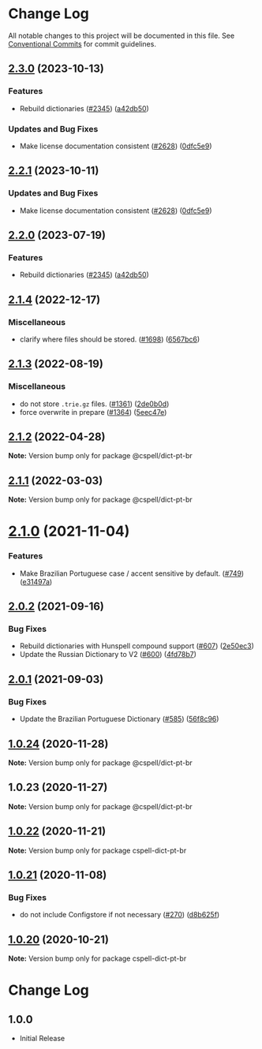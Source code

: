 # Change Log

All notable changes to this project will be documented in this file.
See [Conventional Commits](https://conventionalcommits.org) for commit guidelines.

## [2.3.0](https://github.com/kevintraver/cspell-dicts/compare/@cspell/dict-pt-br-v2.2.1...@cspell/dict-pt-br@2.3.0) (2023-10-13)


### Features

* Rebuild dictionaries ([#2345](https://github.com/kevintraver/cspell-dicts/issues/2345)) ([a42db50](https://github.com/kevintraver/cspell-dicts/commit/a42db50300924afe6a44049f4d26a86c5a09457a))


### Updates and Bug Fixes

* Make license documentation consistent ([#2628](https://github.com/kevintraver/cspell-dicts/issues/2628)) ([0dfc5e9](https://github.com/kevintraver/cspell-dicts/commit/0dfc5e918d475a9694ce64bdc74c473d6097af62))

## [2.2.1](https://github.com/streetsidesoftware/cspell-dicts/compare/@cspell/dict-pt-br@2.2.0...@cspell/dict-pt-br@2.2.1) (2023-10-11)


### Updates and Bug Fixes

* Make license documentation consistent ([#2628](https://github.com/streetsidesoftware/cspell-dicts/issues/2628)) ([0dfc5e9](https://github.com/streetsidesoftware/cspell-dicts/commit/0dfc5e918d475a9694ce64bdc74c473d6097af62))

## [2.2.0](https://github.com/streetsidesoftware/cspell-dicts/compare/@cspell/dict-pt-br@2.1.4...@cspell/dict-pt-br@2.2.0) (2023-07-19)


### Features

* Rebuild dictionaries ([#2345](https://github.com/streetsidesoftware/cspell-dicts/issues/2345)) ([a42db50](https://github.com/streetsidesoftware/cspell-dicts/commit/a42db50300924afe6a44049f4d26a86c5a09457a))

## [2.1.4](https://github.com/streetsidesoftware/cspell-dicts/compare/@cspell/dict-pt-br@2.1.3...@cspell/dict-pt-br@2.1.4) (2022-12-17)


### Miscellaneous

* clarify where files should be stored. ([#1698](https://github.com/streetsidesoftware/cspell-dicts/issues/1698)) ([6567bc6](https://github.com/streetsidesoftware/cspell-dicts/commit/6567bc62130404cb32945bdcc3bf07316c839396))

## [2.1.3](https://github.com/streetsidesoftware/cspell-dicts/compare/@cspell/dict-pt-br@2.1.2...@cspell/dict-pt-br@2.1.3) (2022-08-19)


### Miscellaneous

* do not store `.trie.gz` files. ([#1361](https://github.com/streetsidesoftware/cspell-dicts/issues/1361)) ([2de0b0d](https://github.com/streetsidesoftware/cspell-dicts/commit/2de0b0df4b8addfd69e2e6899c05f8b502799b7c))
* force overwrite in prepare ([#1364](https://github.com/streetsidesoftware/cspell-dicts/issues/1364)) ([5eec47e](https://github.com/streetsidesoftware/cspell-dicts/commit/5eec47e223f1dd6370fcbc3c1b6b0361c92bbddf))

## [2.1.2](https://github.com/streetsidesoftware/cspell-dicts/compare/@cspell/dict-pt-br@2.1.1...@cspell/dict-pt-br@2.1.2) (2022-04-28)

**Note:** Version bump only for package @cspell/dict-pt-br





## [2.1.1](https://github.com/streetsidesoftware/cspell-dicts/compare/@cspell/dict-pt-br@2.1.0...@cspell/dict-pt-br@2.1.1) (2022-03-03)

**Note:** Version bump only for package @cspell/dict-pt-br





# [2.1.0](https://github.com/streetsidesoftware/cspell-dicts/compare/@cspell/dict-pt-br@2.0.2...@cspell/dict-pt-br@2.1.0) (2021-11-04)


### Features

* Make Brazilian Portuguese case / accent sensitive by default. ([#749](https://github.com/streetsidesoftware/cspell-dicts/issues/749)) ([e31497a](https://github.com/streetsidesoftware/cspell-dicts/commit/e31497a30a40cb01577bf95c8bb97b6e4d662ecb))





## [2.0.2](https://github.com/streetsidesoftware/cspell-dicts/compare/@cspell/dict-pt-br@2.0.1...@cspell/dict-pt-br@2.0.2) (2021-09-16)


### Bug Fixes

* Rebuild dictionaries with Hunspell compound support ([#607](https://github.com/streetsidesoftware/cspell-dicts/issues/607)) ([2e50ec3](https://github.com/streetsidesoftware/cspell-dicts/commit/2e50ec30dae89bef42c673265e9854b61598f786))
* Update the Russian Dictionary to V2 ([#600](https://github.com/streetsidesoftware/cspell-dicts/issues/600)) ([4fd78b7](https://github.com/streetsidesoftware/cspell-dicts/commit/4fd78b77b91f1f7f4aaad547574df55a789a070e))





## [2.0.1](https://github.com/streetsidesoftware/cspell-dicts/compare/@cspell/dict-pt-br@1.0.24...@cspell/dict-pt-br@2.0.1) (2021-09-03)


### Bug Fixes

* Update the Brazilian Portuguese Dictionary ([#585](https://github.com/streetsidesoftware/cspell-dicts/issues/585)) ([56f8c96](https://github.com/streetsidesoftware/cspell-dicts/commit/56f8c9663a7f2d93eff03d81f46c8ccbcf9ce41c))





## [1.0.24](https://github.com/streetsidesoftware/cspell-dicts/compare/@cspell/dict-pt-br@1.0.23...@cspell/dict-pt-br@1.0.24) (2020-11-28)

**Note:** Version bump only for package @cspell/dict-pt-br





## 1.0.23 (2020-11-27)

**Note:** Version bump only for package @cspell/dict-pt-br





## [1.0.22](https://github.com/streetsidesoftware/cspell-dicts/compare/cspell-dict-pt-br@1.0.21...cspell-dict-pt-br@1.0.22) (2020-11-21)

**Note:** Version bump only for package cspell-dict-pt-br

## [1.0.21](https://github.com/streetsidesoftware/cspell-dicts/compare/cspell-dict-pt-br@1.0.20...cspell-dict-pt-br@1.0.21) (2020-11-08)

### Bug Fixes

- do not include Configstore if not necessary ([#270](https://github.com/streetsidesoftware/cspell-dicts/issues/270)) ([d8b625f](https://github.com/streetsidesoftware/cspell-dicts/commit/d8b625f2f42d5cc6c4a9390216ac1e5037886e44))

## [1.0.20](https://github.com/streetsidesoftware/cspell-dicts/compare/cspell-dict-pt-br@1.0.19...cspell-dict-pt-br@1.0.20) (2020-10-21)

**Note:** Version bump only for package cspell-dict-pt-br

# Change Log

## 1.0.0

- Initial Release

